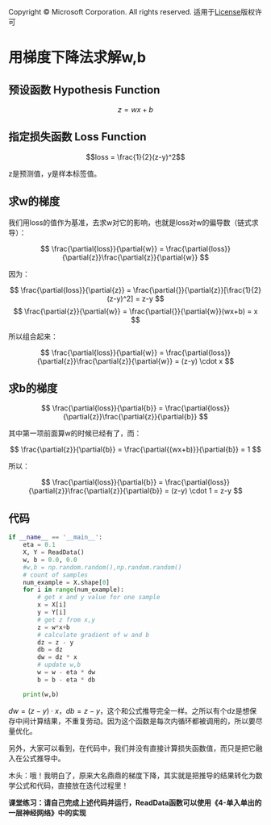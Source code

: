 Copyright © Microsoft Corporation. All rights reserved.
  适用于[License](https://github.com/Microsoft/ai-edu/blob/master/LICENSE.md)版权许可

# 用梯度下降法求解w,b

## 预设函数 Hypothesis Function

$$z = wx+b$$

## 指定损失函数 Loss Function

$$loss = \frac{1}{2}(z-y)^2$$

z是预测值，y是样本标签值。

## 求w的梯度

我们用loss的值作为基准，去求w对它的影响，也就是loss对w的偏导数（链式求导）：

$$
\frac{\partial{loss}}{\partial{w}} = \frac{\partial{loss}}{\partial{z}}\frac{\partial{z}}{\partial{w}}
$$

因为：

$$
\frac{\partial{loss}}{\partial{z}} = \frac{\partial{}}{\partial{z}}[\frac{1}{2}(z-y)^2] = z-y
$$$$
\frac{\partial{z}}{\partial{w}} = \frac{\partial{}}{\partial{w}}(wx+b) = x
$$

所以组合起来：

$$
\frac{\partial{loss}}{\partial{w}} = \frac{\partial{loss}}{\partial{z}}\frac{\partial{z}}{\partial{w}} = (z-y) \cdot x
$$

## 求b的梯度

$$
\frac{\partial{loss}}{\partial{b}} = \frac{\partial{loss}}{\partial{z}}\frac{\partial{z}}{\partial{b}}
$$

其中第一项前面算w的时候已经有了，而：

$$
\frac{\partial{z}}{\partial{b}} = \frac{\partial{(wx+b)}}{\partial{b}} = 1
$$

所以：

$$
\frac{\partial{loss}}{\partial{b}} = \frac{\partial{loss}}{\partial{z}}\frac{\partial{z}}{\partial{b}} = (z-y) \cdot 1 = z-y
$$

## 代码

```Python
if __name__ == '__main__':
    eta = 0.1
    X, Y = ReadData()
    w, b = 0.0, 0.0
    #w,b = np.random.random(),np.random.random()
    # count of samples
    num_example = X.shape[0]
    for i in range(num_example):
        # get x and y value for one sample
        x = X[i]
        y = Y[i]
        # get z from x,y
        z = w*x+b
        # calculate gradient of w and b
        dz = z - y
        db = dz
        dw = dz * x
        # update w,b
        w = w - eta * dw
        b = b - eta * db

    print(w,b)
```
$dw = (z-y) \cdot x，db = z-y$，这个和公式推导完全一样。之所以有个dz是想保存中间计算结果，不重复劳动。因为这个函数是每次内循环都被调用的，所以要尽量优化。

另外，大家可以看到，在代码中，我们并没有直接计算损失函数值，而只是把它融入在公式推导中。

木头：哦！我明白了，原来大名鼎鼎的梯度下降，其实就是把推导的结果转化为数学公式和代码，直接放在迭代过程里！

**课堂练习：请自己完成上述代码并运行，ReadData函数可以使用《4-单入单出的一层神经网络》中的实现**